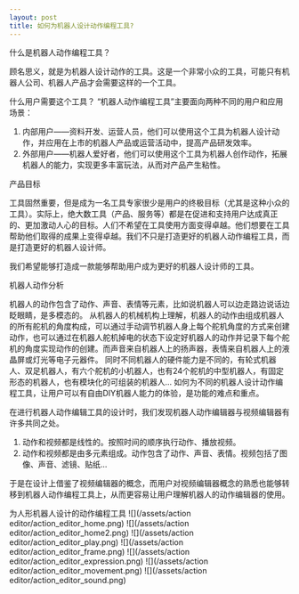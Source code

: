 ```yaml
---
layout: post
title: 如何为机器人设计动作编程工具?
---
```


什么是机器人动作编程工具？

顾名思义，就是为机器人设计动作的工具。这是一个非常小众的工具，可能只有机器人公司、机器人产品才会需要这样的一个工具。

什么用户需要这个工具？
“机器人动作编程工具”主要面向两种不同的用户和应用场景：
1. 内部用户——资料开发、运营人员，他们可以使用这个工具为机器人设计动作，并应用在上市的机器人产品或运营活动中，提高产品研发效率。
2. 外部用户——机器人爱好者，他们可以使用这个工具为机器人创作动作，拓展机器人的能力，实现更多丰富玩法，从而对产品产生粘性。

产品目标

工具固然重要，但是成为一名工具专家很少是用户的终极目标（尤其是这种小众的工具）。实际上，绝大数工具（产品、服务等）都是在促进和支持用户达成真正的、更加激动人心的目标。人们不希望在工具使用方面变得卓越。他们想要在工具帮助他们取得的成果上变得卓越。我们不只是打造更好的机器人动作编程工具，而是打造更好的机器人设计师。

我们希望能够打造成一款能够帮助用户成为更好的机器人设计师的工具。

机器人动作分析

机器人的动作包含了动作、声音、表情等元素，比如说机器人可以边走路边说话边眨眼睛，是多模态的。
从机器人的机械机构上理解，机器人的动作由组成机器人的所有舵机的角度构成，可以通过手动调节机器人身上每个舵机角度的方式来创建动作，也可以通过在机器人舵机掉电的状态下设定好机器人的动作并记录下每个舵机的角度实现动作的创建。而声音来自机器人上的扬声器，表情来自机器人上的液晶屏或灯光等电子元器件。
同时不同机器人的硬件能力是不同的，有轮式机器人、双足机器人，有六个舵机的小机器人，也有24个舵机的中型机器人，有固定形态的机器人，也有模块化的可组装的机器人...
如何为不同的机器人设计动作编程工具，让用户可以有自由DIY机器人能力的体验，是功能的难点和重点。

在进行机器人动作编辑工具的设计时，我们发现机器人动作编辑器与视频编辑器有许多共同之处。
1. 动作和视频都是线性的。按照时间的顺序执行动作、播放视频。
2. 动作和视频都是由多元素组成。动作包含了动作、声音、表情。视频包括了图像、声音、滤镜、贴纸...

于是在设计上借鉴了视频编辑器的概念，而用户对视频编辑器概念的熟悉也能够转移到机器人动作编程工具上，从而更容易让用户理解机器人的动作编辑器的使用。

为人形机器人设计的动作编程工具
![](/assets/action editor/action_editor_home.png)
![](/assets/action editor/action_editor_home2.png)
![](/assets/action editor/action_editor_play.png)
![](/assets/action editor/action_editor_frame.png)
![](/assets/action editor/action_editor_expression.png)
![](/assets/action editor/action_editor_movement.png)
![](/assets/action editor/action_editor_sound.png)




